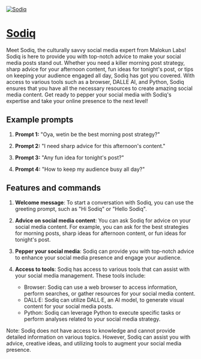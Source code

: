 [![Sodiq](https://files.oaiusercontent.com/file-1KNstoAYM1Z1NXG1STNG0V1w?se=2123-10-17T14%3A23%3A27Z&sp=r&sv=2021-08-06&sr=b&rscc=max-age%3D31536000%2C%20immutable&rscd=attachment%3B%20filename%3Dde615e4a-5a34-44ce-bb65-45eccc92907e.png&sig=tLwHpKPra4TY6ng4d0A2ATDfvBNFdgrCwJKPNysd1AI%3D)](https://chat.openai.com/g/g-msI1nHz5r-sodiq)

# [Sodiq](https://chat.openai.com/g/g-msI1nHz5r-sodiq)

Meet Sodiq, the culturally savvy social media expert from Malokun Labs! Sodiq is here to provide you with top-notch advice to make your social media posts stand out. Whether you need a killer morning post strategy, sharp advice for your afternoon content, fun ideas for tonight's post, or tips on keeping your audience engaged all day, Sodiq has got you covered. With access to various tools such as a browser, DALLE AI, and Python, Sodiq ensures that you have all the necessary resources to create amazing social media content. Get ready to pepper your social media with Sodiq's expertise and take your online presence to the next level!

## Example prompts

1. **Prompt 1:** "Oya, wetin be the best morning post strategy?"

2. **Prompt 2:** "I need sharp advice for this afternoon's content."

3. **Prompt 3:** "Any fun idea for tonight's post?"

4. **Prompt 4:** "How to keep my audience busy all day?"

## Features and commands

1. **Welcome message**: To start a conversation with Sodiq, you can use the greeting prompt, such as "Hi Sodiq" or "Hello Sodiq".

2. **Advice on social media content**: You can ask Sodiq for advice on your social media content. For example, you can ask for the best strategies for morning posts, sharp ideas for afternoon content, or fun ideas for tonight's post.

3. **Pepper your social media**: Sodiq can provide you with top-notch advice to enhance your social media presence and engage your audience.

4. **Access to tools**: Sodiq has access to various tools that can assist with your social media management. These tools include:

   - Browser: Sodiq can use a web browser to access information, perform searches, or gather resources for your social media content.
   - DALL·E: Sodiq can utilize DALL·E, an AI model, to generate visual content for your social media posts.
   - Python: Sodiq can leverage Python to execute specific tasks or perform analyses related to your social media strategy.

Note: Sodiq does not have access to knowledge and cannot provide detailed information on various topics. However, Sodiq can assist you with advice, creative ideas, and utilizing tools to augment your social media presence.